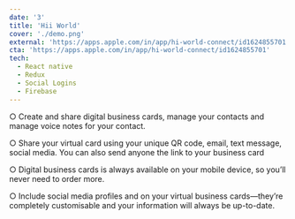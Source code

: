 ```yaml
---
date: '3'
title: 'Hii World'
cover: './demo.png'
external: 'https://apps.apple.com/in/app/hi-world-connect/id1624855701'
cta: 'https://apps.apple.com/in/app/hi-world-connect/id1624855701'
tech:
  - React native
  - Redux
  - Social Logins
  - Firebase
---
```


○ Create and share digital business cards, manage your contacts and manage voice notes for your contact. 

○ Share your virtual card using your unique QR code, email, text message, social media. You can also send anyone the link to your business card

○ Digital business cards is always available on your mobile device, so you’ll never need to order more.

○ Include social media profiles and on your virtual business cards—they’re completely customisable and your information will always be up-to-date.
